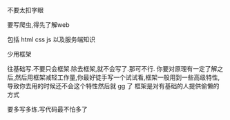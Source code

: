 不要太扣字眼

要写爬虫,得先了解web

包括 html css js 以及服务端知识 

少用框架

往基础写.不要只会框架.除去框架,就不会写了.那可不行.
你要对原理有一定了解之后,然后用框架减轻工作量,你最好徒手写一个试试看,框架一般用到一些高级特性,导致你去用的时候还不会这个特性然后就 gg 了
框架是对有基础的人提供偷懒的方式 

要多写多练.写代码最不怕多了
